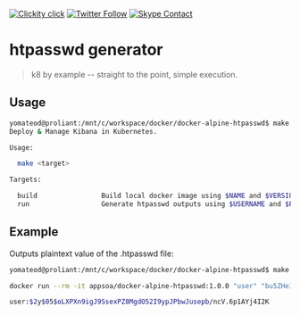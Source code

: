 <!--
#                                 __                 __
#    __  ______  ____ ___  ____ _/ /____  ____  ____/ /
#   / / / / __ \/ __ `__ \/ __ `/ __/ _ \/ __ \/ __  /
#  / /_/ / /_/ / / / / / / /_/ / /_/  __/ /_/ / /_/ /
#  \__, /\____/_/ /_/ /_/\__,_/\__/\___/\____/\__,_/
# /____                     matthewdavis.io, holla!
#
#-->

[![Clickity click](https://img.shields.io/badge/k8s%20by%20example%20yo-limit%20time-ff69b4.svg?style=flat-square)](https://k8.matthewdavis.io)
[![Twitter Follow](https://img.shields.io/twitter/follow/yomateod.svg?label=Follow&style=flat-square)](https://twitter.com/yomateod) [![Skype Contact](https://img.shields.io/badge/skype%20id-appsoa-blue.svg?style=flat-square)](skype:appsoa?chat)

# htpasswd generator

> k8 by example -- straight to the point, simple execution.

## Usage

```sh
yomateod@proliant:/mnt/c/workspace/docker/docker-alpine-htpasswd$ make
Deploy & Manage Kibana in Kubernetes.

Usage:

  make <target>

Targets:

  build                Build local docker image using $NAME and $VERSION environment variables
  run                  Generate htpasswd outputs using $USERNAME and $PASSWORD environment variables
```

## Example

Outputs plaintext value of the .htpasswd file:

```sh
yomateod@proliant:/mnt/c/workspace/docker/docker-alpine-htpasswd$ make run

docker run --rm -it appsoa/docker-alpine-htpasswd:1.0.0 "user" "bu5ZHe1s24+NiECqPAqc7gg7cIy1HiRJxIS1PzGBoq8="

user:$2y$05$oLXPXn9igJ9SsexPZ8MgdO52I9ypJPbwJusepb/ncV.6p1AYj4I2K
```
